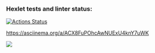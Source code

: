 ### Hexlet tests and linter status:

[![Actions Status](https://github.com/maximvernigorov/frontend-project-44/actions/workflows/hexlet-check.yml/badge.svg)](https://github.com/maximvernigorov/frontend-project-44/actions)

https://asciinema.org/a/ACX8FuPOhcAwNUExU4knY7uWK

<a href="https://codeclimate.com/github/maximvernigorov/frontend-project-44/maintainability"><img src="https://api.codeclimate.com/v1/badges/a446e8fe6401d6bf9ddb/maintainability" /></a>
